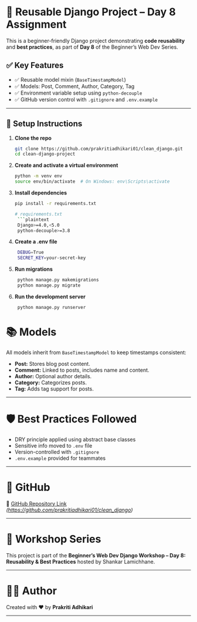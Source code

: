 # 🧩 Reusable Django Project – Day 8 Assignment

This is a beginner-friendly Django project demonstrating **code reusability** and **best practices**, as part of **Day 8** of the Beginner’s Web Dev Series.

## ✅ Key Features

- ✅ Reusable model mixin (`BaseTimestampModel`)
- ✅ Models: Post, Comment, Author, Category, Tag
- ✅ Environment variable setup using `python-decouple`
- ✅ GitHub version control with `.gitignore` and `.env.example`

---
## 🔧 Setup Instructions

1. **Clone the repo**
   ```bash
   git clone https://github.com/prakritiadhikari01/clean_django.git
   cd clean-django-project

2. **Create and activate a virtual environment**
   ```bash
   python -m venv env
   source env/bin/activate  # On Windows: env\Scripts\activate

3. **Install dependencies**
   ```bash
   pip install -r requirements.txt

   # requirements.txt
    ```plaintext
    Django>=4.0,<5.0
    python-decouple>=3.8

4. **Create a .env file**
   ```bash
    DEBUG=True
    SECRET_KEY=your-secret-key


5. **Run migrations**
   ```bash
    python manage.py makemigrations
    python manage.py migrate

6. **Run the development server**
   ```bash
    python manage.py runserver

# 📚 Models

All models inherit from `BaseTimestampModel` to keep timestamps consistent:

- **Post:** Stores blog post content.
- **Comment:** Linked to posts, includes name and content.
- **Author:** Optional author details.
- **Category:** Categorizes posts.
- **Tag:** Adds tag support for posts.

---

# 🛡️ Best Practices Followed

- DRY principle applied using abstract base classes  
- Sensitive info moved to `.env` file  
- Version-controlled with `.gitignore`  
- `.env.example` provided for teammates  

---

# 🔗 GitHub

📍 [GitHub Repository Link](#) *(https://github.com/prakritiadhikari01/clean_django)*

---

# 📅 Workshop Series

This project is part of the **Beginner’s Web Dev Django Workshop – Day 8: Reusability & Best Practices** hosted by Shankar Lamichhane.

---

# 👩‍💻 Author

Created with ❤️ by **Prakriti Adhikari**

---


